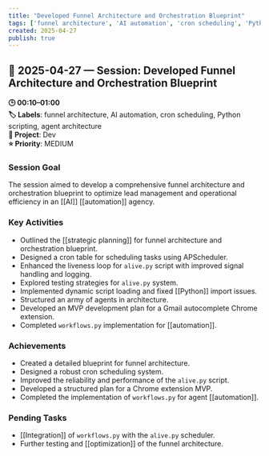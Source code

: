 ```yaml
---
title: "Developed Funnel Architecture and Orchestration Blueprint"
tags: ['funnel architecture', 'AI automation', 'cron scheduling', 'Python scripting', 'agent architecture']
created: 2025-04-27
publish: true
---
```


## 📅 2025-04-27 — Session: Developed Funnel Architecture and Orchestration Blueprint

**🕒 00:10–01:00**  
**🏷️ Labels**: funnel architecture, AI automation, cron scheduling, Python scripting, agent architecture  
**📂 Project**: Dev  
**⭐ Priority**: MEDIUM  


### Session Goal
The session aimed to develop a comprehensive funnel architecture and orchestration blueprint to optimize lead management and operational efficiency in an [[AI]] [[automation]] agency.

### Key Activities
- Outlined the [[strategic planning]] for funnel architecture and orchestration blueprint.
- Designed a cron table for scheduling tasks using APScheduler.
- Enhanced the liveness loop for `alive.py` script with improved signal handling and logging.
- Explored testing strategies for `alive.py` system.
- Implemented dynamic script loading and fixed [[Python]] import issues.
- Structured an army of agents in architecture.
- Developed an MVP development plan for a Gmail autocomplete Chrome extension.
- Completed `workflows.py` implementation for [[automation]].

### Achievements
- Created a detailed blueprint for funnel architecture.
- Designed a robust cron scheduling system.
- Improved the reliability and performance of the `alive.py` script.
- Developed a structured plan for a Chrome extension MVP.
- Completed the implementation of `workflows.py` for agent [[automation]].

### Pending Tasks
- [[Integration]] of `workflows.py` with the `alive.py` scheduler.
- Further testing and [[optimization]] of the funnel architecture.
